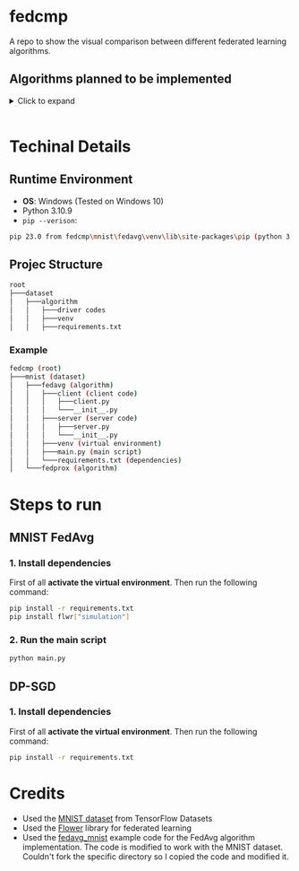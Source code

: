# fedcmp

A repo to show the visual comparison between different federated learning algorithms.

## Algorithms planned to be implemented

<details>
<summary>Click to expand</summary>

- [x] FedAvg
- [ ] FedProx
- [ ] PerFedAvg
- [ ] QFed
- [ ] DPSGD
</details>
<br>

# Techinal Details

## Runtime Environment

- **OS**: Windows (Tested on Windows 10)
- Python 3.10.9
- `pip --verison`:

```bash
pip 23.0 from fedcmp\mnist\fedavg\venv\lib\site-packages\pip (python 3.10)
```

## Projec Structure

```bash
root
├───dataset
│   ├───algorithm
│   │   ├───driver codes
│   │   ├───venv
│   │   ├───requirements.txt
```

### Example

```bash
fedcmp (root)
├───mnist (dataset)
│   ├───fedavg (algorithm)
│   │   ├───client (client code)
│   │   │   ├───client.py
│   │   │   └───__init__.py
│   │   ├───server (server code)
│   │   │   ├───server.py
│   │   │   └───__init__.py
│   │   ├───venv (virtual environment)
│   │   ├───main.py (main script)
│   │   └───requirements.txt (dependencies)
│   └───fedprox (algorithm)
```

# Steps to run

## MNIST FedAvg

### 1. Install dependencies

First of all **activate the virtual environment**. Then run the following command:

```bash
pip install -r requirements.txt
pip install flwr["simulation"]
```

### 2. Run the main script

```bash
python main.py
```

## DP-SGD

### 1. Install dependencies

First of all **activate the virtual environment**. Then run the following command:

```bash
pip install -r requirements.txt
```

# Credits

- Used the [MNIST dataset](https://www.tensorflow.org/datasets/catalog/mnist) from TensorFlow Datasets
- Used the [Flower](https://flower.dev/) library for federated learning
- Used the [fedavg_mnist](https://github.com/adap/flower/tree/main/baselines/flwr_baselines/publications/fedavg_mnist) example code for the FedAvg algorithm implementation. The code is modified to work with the MNIST dataset. Couldn't fork the specific directory so I copied the code and modified it.
